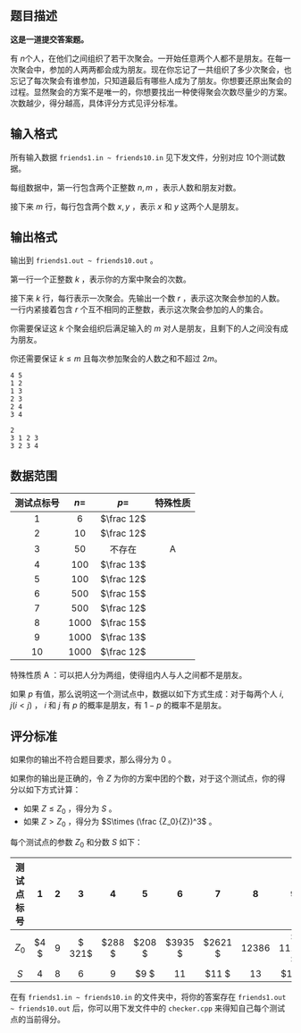 ## 题目描述

**这是一道提交答案题。**

有 $n$​​ 个人，在他们之间组织了若干次聚会。一开始任意两个人都不是朋友。在每一次聚会中，参加的人两两都会成为朋友。现在你忘记了一共组织了多少次聚会，也忘记了每次聚会有谁参加，只知道最后有哪些人成为了朋友。你想要还原出聚会的过程。显然聚会的方案不是唯一的，你想要找出一种使得聚会次数尽量少的方案。次数越少，得分越高，具体评分方式见评分标准。

## 输入格式

所有输入数据 `friends1.in ~ friends10.in` 见下发文件，分别对应 $10$​ 个测试数据。

每组数据中，第一行包含两个正整数 $n,m$ ，表示人数和朋友对数。

接下来 $m$ 行，每行包含两个数 $x,y$ ，表示 $x$ 和 $y$ 这两个人是朋友。

## 输出格式

输出到 `friends1.out ~ friends10.out` 。

第一行一个正整数 $k$ ，表示你的方案中聚会的次数。

接下来 $k$ 行，每行表示一次聚会。先输出一个数 $r$ ，表示这次聚会参加的人数。一行内紧接着包含 $r$ 个互不相同的正整数，表示这次聚会参加的人的集合。

你需要保证这 $k$ 个聚会组织后满足输入的 $m$ 对人是朋友，且剩下的人之间没有成为朋友。

你还需要保证 $k\leq m$ 且每次参加聚会的人数之和不超过 $2m$。

```input1
4 5
1 2
1 3
2 3
2 4
3 4
```

```output1
2
3 1 2 3
3 2 3 4
```

## 数据范围

| 测试点标号 | $n=$   | $p=$       | 特殊性质 |
| :----------: | :------: | :----------: | :--------: |
| 1          | $6$    | $\frac 12$ |          |
| 2          | $10$   | $\frac 12$ |          |
| 3          | $50$   | 不存在     | A        |
| 4          | $100$  | $\frac 13$ |          |
| 5          | $100$  | $\frac 12$ |          |
| 6          | $500$  | $\frac 15$ |          |
| 7          | $500$  | $\frac 12$ |          |
| 8          | $1000$ | $\frac 15$ |          |
| 9          | $1000$ | $\frac 13$ |          |
| 10         | $1000$ | $\frac 12$ |          |

特殊性质 A ：可以把人分为两组，使得组内人与人之间都不是朋友。

如果 $p$ 有值，那么说明这一个测试点中，数据以如下方式生成：对于每两个人 $i,j(i < j)$ ， $i$ 和 $j$ 有 $p$ 的概率是朋友，有 $1-p$ 的概率不是朋友。

## 评分标准

如果你的输出不符合题目要求，那么得分为 $0$ 。

如果你的输出是正确的，令 $Z$ 为你的方案中团的个数，对于这个测试点，你的得分以如下方式计算：

- 如果 $Z\leq Z_0$ ，得分为 $S$ 。
- 如果 $Z>Z_0$ ，得分为 $S\times (\frac {Z_0}{Z})^3$ 。

每个测试点的参数 $Z_0$ 和分数 $S$ 如下：


| 测试点标号 | $1$  | $2$  |  $3$   |  $4$   |  $5$   |   $6$   |   $7$   |   $8$   |    $9$    |  $10$  |
| :--------: | :--: | :--: | :----: | :----: | :----: | :-----: | :-----: | :-----: | :-------: | :----: |
|   $Z_0$    | $4 $  | $9$  | $ 321$ | $288 $ | $208 $ | $3935 $ | $2621 $ | $12386$ | $ 11198 $ | $8486$ |
|    $S$     | $4$  | $8$  |  $6$   |  $9$   |  $9 $   |  $11$   |  $11 $   |  $13$   |   $13 $    |  $16$  |


在有 `friends1.in ~ friends10.in` 的文件夹中，将你的答案存在 `friends1.out ~ friends10.out` 后，你可以用下发文件中的 `checker.cpp` 来得知自己每个测试点的当前得分。




